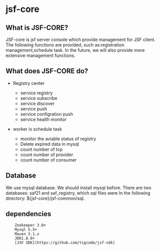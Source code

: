 # jsf-core

## What is JSF-CORE?
   JSF-core is jsf server console which provide management for JSF client. The following functions are provided, such as:registration management,schedule task. In the future, we will also provide more extensive management functions.

## What does JSF-CORE do?

* Registry center
    *  service registry
    *  service subscribe
    *  service discover
    *  service push
    *  service configration push
    *  service health monitor

* worker is schedule task
    * monitor the aviable status of registry
    * Delete expired data in mysql
    * count number of tcp 
    * count number of provider
    * count number of consumer
    
## Database
We use mysql database. We should install mysql before. There are two databases: saf21 and saf_registry, which sql files were In the following directory: ${jsf-core}/jsf-common/sql. 

## dependencies
    	Zookeeper 3.0+
		Mysql 5.5+
		Maven 3.1.x
		JDK1.8.0+
		[JSF SDK](https://github.com/tigcode/jsf-sdk)
